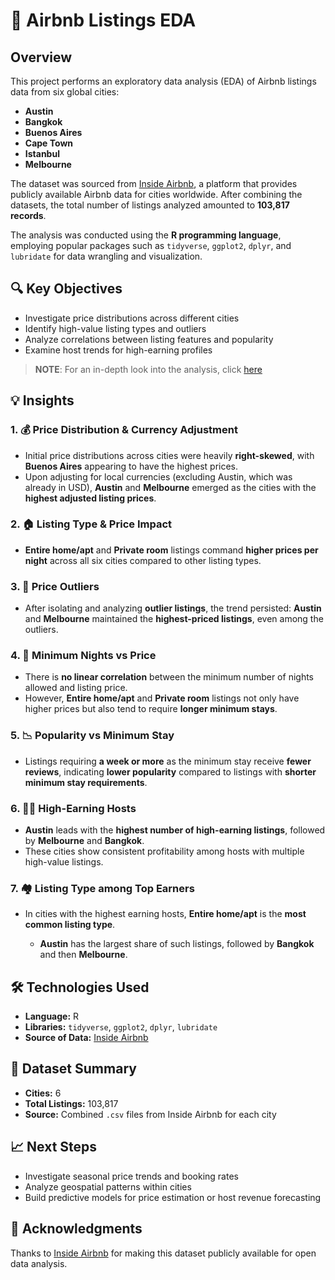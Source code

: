

# 🏡 Airbnb Listings EDA

## Overview

This project performs an exploratory data analysis (EDA) of Airbnb listings data from six global cities:

* **Austin**
* **Bangkok**
* **Buenos Aires**
* **Cape Town**
* **Istanbul**
* **Melbourne**

The dataset was sourced from [Inside Airbnb](https://insideairbnb.com/), a platform that provides publicly available Airbnb data for cities worldwide. After combining the datasets, the total number of listings analyzed amounted to **103,817 records**.

The analysis was conducted using the **R programming language**, employing popular packages such as `tidyverse`, `ggplot2`, `dplyr`, and `lubridate` for data wrangling and visualization.

## 🔍 Key Objectives

* Investigate price distributions across different cities
* Identify high-value listing types and outliers
* Analyze correlations between listing features and popularity
* Examine host trends for high-earning profiles

> **NOTE**: For an in-depth look into the analysis, click [here](https://kelvinziroh.github.io/airbnb_listings/)

## 💡 Insights

### 1. 💰 Price Distribution & Currency Adjustment

* Initial price distributions across cities were heavily **right-skewed**, with **Buenos Aires** appearing to have the highest prices.
* Upon adjusting for local currencies (excluding Austin, which was already in USD), **Austin** and **Melbourne** emerged as the cities with the **highest adjusted listing prices**.

### 2. 🏠 Listing Type & Price Impact

* **Entire home/apt** and **Private room** listings command **higher prices per night** across all six cities compared to other listing types.

### 3. 🚨 Price Outliers

* After isolating and analyzing **outlier listings**, the trend persisted: **Austin** and **Melbourne** maintained the **highest-priced listings**, even among the outliers.

### 4. 📏 Minimum Nights vs Price

* There is **no linear correlation** between the minimum number of nights allowed and listing price.
* However, **Entire home/apt** and **Private room** listings not only have higher prices but also tend to require **longer minimum stays**.

### 5. 📉 Popularity vs Minimum Stay

* Listings requiring **a week or more** as the minimum stay receive **fewer reviews**, indicating **lower popularity** compared to listings with **shorter minimum stay requirements**.

### 6. 👩‍💼 High-Earning Hosts

* **Austin** leads with the **highest number of high-earning listings**, followed by **Melbourne** and **Bangkok**.
* These cities show consistent profitability among hosts with multiple high-value listings.

### 7. 🏘 Listing Type among Top Earners

* In cities with the highest earning hosts, **Entire home/apt** is the **most common listing type**.

  * **Austin** has the largest share of such listings, followed by **Bangkok** and then **Melbourne**.


## 🛠 Technologies Used

* **Language:** R
* **Libraries:** `tidyverse`, `ggplot2`, `dplyr`, `lubridate`
* **Source of Data:** [Inside Airbnb](https://insideairbnb.com/)


## 📂 Dataset Summary

* **Cities:** 6
* **Total Listings:** 103,817
* **Source:** Combined `.csv` files from Inside Airbnb for each city


## 📈 Next Steps

* Investigate seasonal price trends and booking rates
* Analyze geospatial patterns within cities
* Build predictive models for price estimation or host revenue forecasting


## 🔗 Acknowledgments

Thanks to [Inside Airbnb](https://insideairbnb.com/) for making this dataset publicly available for open data analysis.



